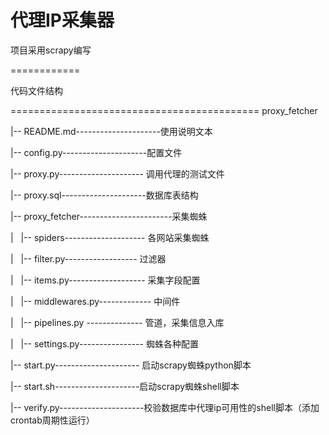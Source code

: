 # 代理IP采集器

项目采用scrapy编写

============

代码文件结构

===========================================
proxy_fetcher

|-- README.md---------------------使用说明文本

|-- config.py---------------------配置文件

|-- proxy.py--------------------- 调用代理的测试文件

|-- proxy.sql---------------------数据库表结构

|-- proxy_fetcher-----------------------采集蜘蛛

|   |-- spiders-------------------- 各网站采集蜘蛛

|   |-- filter.py------------------ 过滤器

|   |-- items.py------------------- 采集字段配置

|   |-- middlewares.py------------- 中间件

|   |-- pipelines.py -------------- 管道，采集信息入库

|   |-- settings.py---------------- 蜘蛛各种配置

|-- start.py--------------------- 启动scrapy蜘蛛python脚本

|-- start.sh---------------------启动scrapy蜘蛛shell脚本

|-- verify.py---------------------校验数据库中代理ip可用性的shell脚本（添加crontab周期性运行）

